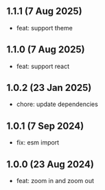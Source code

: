## 1.1.1 (7 Aug 2025)

* feat: support theme

## 1.1.0 (7 Aug 2025)

* feat: support react

## 1.0.2 (23 Jan 2025)

* chore: update dependencies

## 1.0.1 (7 Sep 2024)

* fix: esm import

## 1.0.0 (23 Aug 2024)

* feat: zoom in and zoom out
